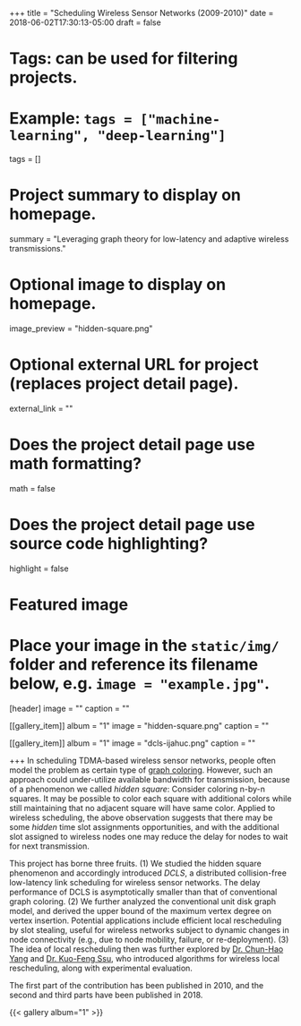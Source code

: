 +++
title = "Scheduling Wireless Sensor Networks (2009-2010)"
date = 2018-06-02T17:30:13-05:00
draft = false

# Tags: can be used for filtering projects.
# Example: `tags = ["machine-learning", "deep-learning"]`
tags = []

# Project summary to display on homepage.
summary = "Leveraging graph theory for low-latency and adaptive wireless transmissions."

# Optional image to display on homepage.
image_preview = "hidden-square.png"

# Optional external URL for project (replaces project detail page).
external_link = ""

# Does the project detail page use math formatting?
math = false

# Does the project detail page use source code highlighting?
highlight = false

# Featured image
# Place your image in the `static/img/` folder and reference its filename below, e.g. `image = "example.jpg"`.
[header]
image = ""
caption = ""

[[gallery_item]]
album = "1"
image = "hidden-square.png"
caption = ""

[[gallery_item]]
album = "1"
image = "dcls-ijahuc.png"
caption = ""


+++
In scheduling TDMA-based wireless sensor networks, people often model the problem as certain type of [graph coloring](https://en.wikipedia.org/wiki/Graph_coloring). However, such an approach could under-utilize available bandwidth for transmission, because of a phenomenon we called *hidden square*: Consider coloring n-by-n squares. It may be possible to color each square with additional colors while still maintaining that no adjacent square will have same color. Applied to wireless scheduling, the above observation suggests that there may be some *hidden* time slot assignments opportunities, and with the additional slot assigned to wireless nodes one may reduce the delay for nodes to wait for next transmission.

This project has borne three fruits. (1) We studied the hidden square phenomenon and accordingly introduced *DCLS*, a distributed collision-free low-latency link scheduling for wireless sensor networks. The delay performance of DCLS is asymptotically smaller than that of conventional graph coloring. (2) We further analyzed the conventional unit disk graph model, and derived the upper bound of the maximum vertex degree on vertex insertion. Potential applications include efficient local rescheduling by slot stealing, useful for wireless networks subject to dynamic changes in node connectivity (e.g., due to node mobility, failure, or re-deployment). (3) The idea of local rescheduling then was further explored by [Dr. Chun-Hao Yang](https://dcl.ee.ncku.edu.tw/wordpress/?p=35) and [Dr. Kuo-Feng Ssu](https://dcl.ee.ncku.edu.tw/wordpress/?p=71), who introduced algorithms for wireless local rescheduling, along with experimental evaluation.

The first part of the contribution has been published in 2010, and the second and third parts have been published in 2018.

{{< gallery album="1" >}}
